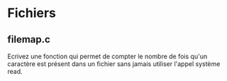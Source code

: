 # Fichiers

## filemap.c
Ecrivez une fonction qui permet de compter le nombre de fois qu'un caractère est présent dans un fichier sans jamais utiliser l'appel système read.
